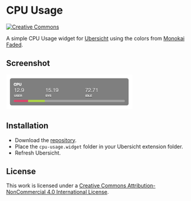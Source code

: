 # CPU Usage

[![Creative Commons](https://flat.badgen.net/badge/license/CC-BY-NC-4.0/orange)](https://creativecommons.org/licenses/by-nc/4.0/)

A simple CPU Usage widget for [Ubersicht](http://tracesof.net/uebersicht/) using the colors from [Monokai Faded](https://dionmunk.com/projects/monokai-faded/).

## Screenshot

![Screenshot](screenshots/screenshot.png)

## Installation

- Download the [repository](https://github.com/dionmunk/ubersicht-cpu-usage/archive/master.zip).
- Place the `cpu-usage.widget` folder in your Ubersicht extension folder.
- Refresh Ubersicht.

## License

This work is licensed under a [Creative Commons Attribution-NonCommercial 4.0 International License](https://creativecommons.org/licenses/by-nc/4.0/).
